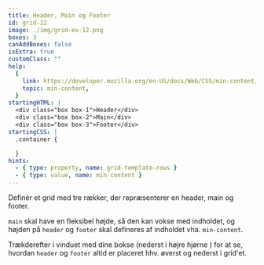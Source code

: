 ```yaml
---
title: Header, Main og Footer
id: grid-12
image: ./img/grid-ex-12.png
boxes: 3
canAddBoxes: false
isExtra: true
customClass: ""
help:
  {
    link: https://developer.mozilla.org/en-US/docs/Web/CSS/min-content,
    topic: min-content,
  }
startingHTML: |
  <div class="box box-1">Header</div>
  <div class="box box-2">Main</div>
  <div class="box box-3">Footer</div>
startingCSS: |
  .container {

  }
hints:
  - { type: property, name: grid-template-rows }
  - { type: value, name: min-content }
---
```


Definér et grid med tre rækker, der repræsenterer en header, main og footer.

`main` skal have en fleksibel højde, så den kan vokse med indholdet, og højden på `header` og `footer` skal defineres af indholdet vha. `min-content`.

Trækderefter i vinduet med dine bokse (nederst i højre hjørne <span class="resize"></span>) for at se, hvordan `header` og `footer` altid er placeret hhv. øverst og nederst i grid'et.
